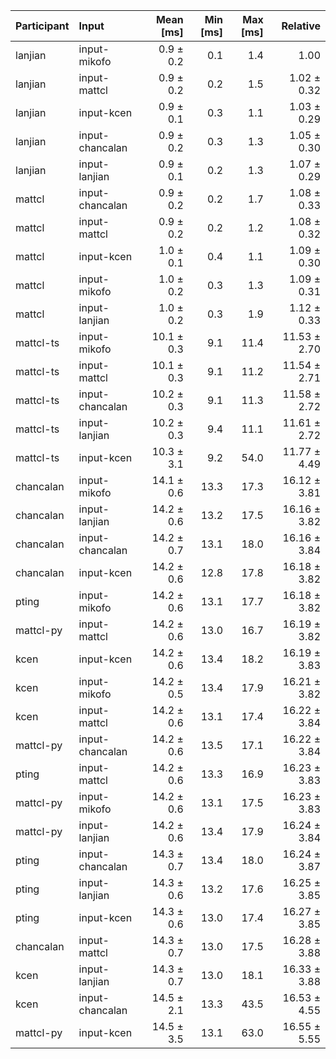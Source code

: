| Participant | Input | Mean [ms] | Min [ms] | Max [ms] | Relative |
|:---|:---|---:|---:|---:|---:|
| lanjian | input-mikofo | 0.9 ± 0.2 | 0.1 | 1.4 | 1.00 |
| lanjian | input-mattcl | 0.9 ± 0.2 | 0.2 | 1.5 | 1.02 ± 0.32 |
| lanjian | input-kcen | 0.9 ± 0.1 | 0.3 | 1.1 | 1.03 ± 0.29 |
| lanjian | input-chancalan | 0.9 ± 0.2 | 0.3 | 1.3 | 1.05 ± 0.30 |
| lanjian | input-lanjian | 0.9 ± 0.1 | 0.2 | 1.3 | 1.07 ± 0.29 |
| mattcl | input-chancalan | 0.9 ± 0.2 | 0.2 | 1.7 | 1.08 ± 0.33 |
| mattcl | input-mattcl | 0.9 ± 0.2 | 0.2 | 1.2 | 1.08 ± 0.32 |
| mattcl | input-kcen | 1.0 ± 0.1 | 0.4 | 1.1 | 1.09 ± 0.30 |
| mattcl | input-mikofo | 1.0 ± 0.2 | 0.3 | 1.3 | 1.09 ± 0.31 |
| mattcl | input-lanjian | 1.0 ± 0.2 | 0.3 | 1.9 | 1.12 ± 0.33 |
| mattcl-ts | input-mikofo | 10.1 ± 0.3 | 9.1 | 11.4 | 11.53 ± 2.70 |
| mattcl-ts | input-mattcl | 10.1 ± 0.3 | 9.1 | 11.2 | 11.54 ± 2.71 |
| mattcl-ts | input-chancalan | 10.2 ± 0.3 | 9.1 | 11.3 | 11.58 ± 2.72 |
| mattcl-ts | input-lanjian | 10.2 ± 0.3 | 9.4 | 11.1 | 11.61 ± 2.72 |
| mattcl-ts | input-kcen | 10.3 ± 3.1 | 9.2 | 54.0 | 11.77 ± 4.49 |
| chancalan | input-mikofo | 14.1 ± 0.6 | 13.3 | 17.3 | 16.12 ± 3.81 |
| chancalan | input-lanjian | 14.2 ± 0.6 | 13.2 | 17.5 | 16.16 ± 3.82 |
| chancalan | input-chancalan | 14.2 ± 0.7 | 13.1 | 18.0 | 16.16 ± 3.84 |
| chancalan | input-kcen | 14.2 ± 0.6 | 12.8 | 17.8 | 16.18 ± 3.82 |
| pting | input-mikofo | 14.2 ± 0.6 | 13.1 | 17.7 | 16.18 ± 3.82 |
| mattcl-py | input-mattcl | 14.2 ± 0.6 | 13.0 | 16.7 | 16.19 ± 3.82 |
| kcen | input-kcen | 14.2 ± 0.6 | 13.4 | 18.2 | 16.19 ± 3.83 |
| kcen | input-mikofo | 14.2 ± 0.5 | 13.4 | 17.9 | 16.21 ± 3.82 |
| kcen | input-mattcl | 14.2 ± 0.6 | 13.1 | 17.4 | 16.22 ± 3.84 |
| mattcl-py | input-chancalan | 14.2 ± 0.6 | 13.5 | 17.1 | 16.22 ± 3.84 |
| pting | input-mattcl | 14.2 ± 0.6 | 13.3 | 16.9 | 16.23 ± 3.83 |
| mattcl-py | input-mikofo | 14.2 ± 0.6 | 13.1 | 17.5 | 16.23 ± 3.83 |
| mattcl-py | input-lanjian | 14.2 ± 0.6 | 13.4 | 17.9 | 16.24 ± 3.84 |
| pting | input-chancalan | 14.3 ± 0.7 | 13.4 | 18.0 | 16.24 ± 3.87 |
| pting | input-lanjian | 14.3 ± 0.6 | 13.2 | 17.6 | 16.25 ± 3.85 |
| pting | input-kcen | 14.3 ± 0.6 | 13.0 | 17.4 | 16.27 ± 3.85 |
| chancalan | input-mattcl | 14.3 ± 0.7 | 13.0 | 17.5 | 16.28 ± 3.88 |
| kcen | input-lanjian | 14.3 ± 0.7 | 13.0 | 18.1 | 16.33 ± 3.88 |
| kcen | input-chancalan | 14.5 ± 2.1 | 13.3 | 43.5 | 16.53 ± 4.55 |
| mattcl-py | input-kcen | 14.5 ± 3.5 | 13.1 | 63.0 | 16.55 ± 5.55 |
